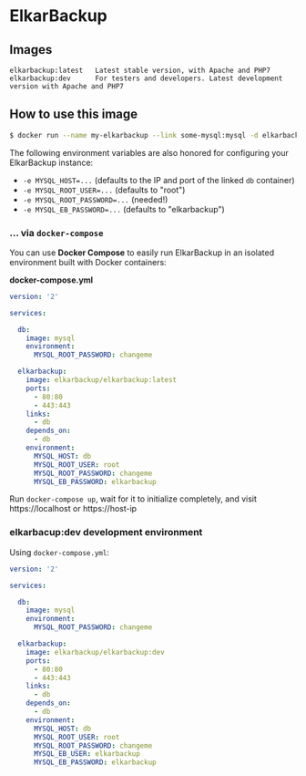 # ElkarBackup

## Images

```
elkarbackup:latest   Latest stable version, with Apache and PHP7
elkarbackup:dev      For testers and developers. Latest development version with Apache and PHP7
```

## How to use this image

```sh
$ docker run --name my-elkarbackup --link some-mysql:mysql -d elkarbackup/elkarbackup:latest
```

The following environment variables are also honored for configuring your ElkarBackup instance:

 - `-e MYSQL_HOST=...` (defaults to the IP and port of the linked `db` container)
 - `-e MYSQL_ROOT_USER=...` (defaults to "root")
 - `-e MYSQL_ROOT_PASSWORD=...` (needed!)
 - `-e MYSQL_EB_PASSWORD=...` (defaults to "elkarbackup")

### ... via `docker-compose`

You can use **Docker Compose** to easily run ElkarBackup in an isolated environment built with Docker containers:

**docker-compose.yml**
```yaml
version: '2'

services:

  db:
    image: mysql
    environment:
      MYSQL_ROOT_PASSWORD: changeme

  elkarbackup:
    image: elkarbackup/elkarbackup:latest
    ports:
      - 80:80
      - 443:443
    links:
      - db
    depends_on:
      - db
    environment:
      MYSQL_HOST: db
      MYSQL_ROOT_USER: root
      MYSQL_ROOT_PASSWORD: changeme
      MYSQL_EB_PASSWORD: elkarbackup
```

Run `docker-compose up`, wait for it to initialize completely, and visit https://localhost or https://host-ip


### elkarbacup:dev development environment

Using `docker-compose.yml`:

```yaml
version: '2'

services:

  db:
    image: mysql
    environment:
      MYSQL_ROOT_PASSWORD: changeme

  elkarbackup:
    image: elkarbackup/elkarbackup:dev
    ports:
      - 80:80
      - 443:443
    links:
      - db
    depends_on:
      - db
    environment:
      MYSQL_HOST: db
      MYSQL_ROOT_USER: root
      MYSQL_ROOT_PASSWORD: changeme
      MYSQL_EB_USER: elkarbackup
      MYSQL_EB_PASSWORD: elkarbackup
```
